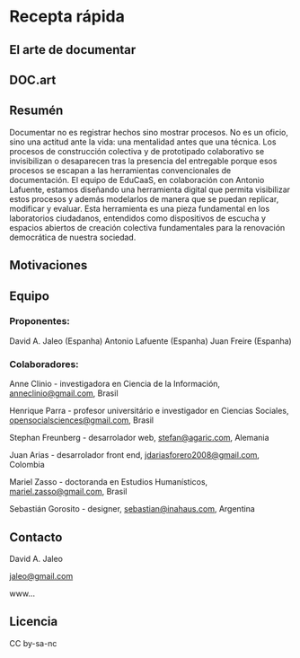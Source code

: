 # Recepta rápida

## El arte de documentar
## DOC.art

## Resumén
Documentar no es registrar hechos sino mostrar procesos. No es un oficio, sino una  actitud ante la vida: una mentalidad antes que una técnica. Los procesos de construcción colectiva y de prototipado colaborativo se invisibilizan o desaparecen tras la presencia del entregable porque esos procesos se escapan a las herramientas convencionales de documentación. El equipo de EduCaaS, en colaboración con Antonio Lafuente, estamos diseñando una herramienta digital que permita visibilizar estos procesos y además modelarlos de manera que se puedan replicar, modificar y evaluar. Esta herramienta es una pieza fundamental en los laboratorios ciudadanos, entendidos como dispositivos de escucha y espacios abiertos de creación colectiva fundamentales para la renovación democrática de nuestra sociedad.

## Motivaciones

## Equipo
### Proponentes: 
David A. Jaleo (Espanha)
Antonio Lafuente (Espanha)
Juan Freire (Espanha)

### Colaboradores: 
Anne Clinio - investigadora en Ciencia de la Información, anneclinio@gmail.com, Brasil

Henrique Parra - profesor universitário e investigador en Ciencias Sociales, opensocialsciences@gmail.com, Brasil

Stephan Freunberg - desarrolador web, stefan@agaric.com, Alemania

Juan Arias - desarrolador front end, jdariasforero2008@gmail.com, Colombia

Mariel Zasso - doctoranda en Estudios Humanísticos, mariel.zasso@gmail.com, Brasil

Sebastián Gorosito - designer, sebastian@inahaus.com, Argentina

## Contacto
David A. Jaleo

jaleo@gmail.com

www...

## Licencia
CC by-sa-nc
